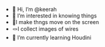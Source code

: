 - 👋 Hi, I’m @keerah
- 👀 I’m interested in knowing things
- 🎡I make thngs move on the screen
- 🪢I collect images of wires
- 🌱 I’m currently learning Houdini

<!---
keerah/keerah is a ✨ special ✨ repository because its `README.md` (this file) appears on your GitHub profile.
You can click the Preview link to take a look at your changes.
--->

